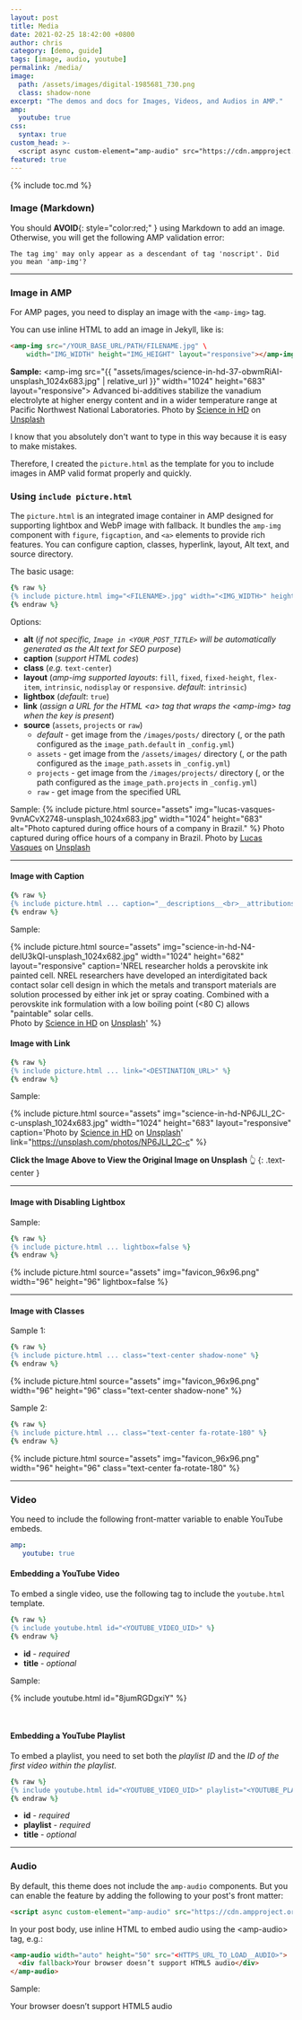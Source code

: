 ```yaml
---
layout: post
title: Media
date: 2021-02-25 18:42:00 +0800
author: chris
category: [demo, guide]
tags: [image, audio, youtube]
permalink: /media/
image: 
  path: /assets/images/digital-1985681_730.png
  class: shadow-none
excerpt: "The demos and docs for Images, Videos, and Audios in AMP."
amp:
  youtube: true
css:
  syntax: true
custom_head: >-
  <script async custom-element="amp-audio" src="https://cdn.ampproject.org/v0/amp-audio-0.1.js"></script>
featured: true
---
```


{% include toc.md %}

### Image (Markdown)

You should **AVOID**{: style="color:red;" } using Markdown to add an image. Otherwise, you will get the following AMP validation error:

    The tag img' may only appear as a descendant of tag 'noscript'. Did you mean 'amp-img'?

* * *

### Image in AMP

For AMP pages, you need to display an image with the `<amp-img>` tag.

You can use inline HTML to add an image in Jekyll, like is:

```html
<amp-img src="/YOUR_BASE_URL/PATH/FILENAME.jpg" \
    width="IMG_WIDTH" height="IMG_HEIGHT" layout="responsive"></amp-img>
```

**Sample:**
<amp-img src="{{ "assets/images/science-in-hd-37-obwmRiAI-unsplash_1024x683.jpg" | relative_url }}" width="1024" height="683" layout="responsive"></amp-img>
Advanced bi-additives stabilize the vanadium electrolyte at higher energy content and in a wider temperature range at Pacific Northwest National Laboratories.
<span>Photo by <a href="https://unsplash.com/@scienceinhd?utm_source=unsplash&amp;utm_medium=referral&amp;utm_content=creditCopyText">Science in HD</a> on <a href="https://unsplash.com/?utm_source=unsplash&amp;utm_medium=referral&amp;utm_content=creditCopyText">Unsplash</a></span>

I know that you absolutely don't want to type in this way because it is easy to make mistakes.

Therefore, I created the `picture.html` as the template for you to include images in AMP valid format properly and quickly.

### Using `include picture.html`

The `picture.html` is an integrated image container in AMP designed for supporting lightbox and WebP image with fallback. It bundles the `amp-img` component with `figure`, `figcaption`, and `<a>` elements to provide rich features. You can configure caption, classes, hyperlink, layout, Alt text, and source directory.

The basic usage:

```ruby
{% raw %}
{% include picture.html img="<FILENAME>.jpg" width="<IMG_WIDTH>" height="<IMG_HEIGHT>" %}
{% endraw %}
```

Options:

- **alt** (_if not specific, `Image in <YOUR_POST_TITLE>` will be automatically generated as the Alt text for SEO purpose_)
- **caption** (_support HTML codes_)
- **class** (_e.g._ `text-center`)
- **layout** (_amp-img supported layouts_: `fill`, `fixed`, `fixed-height`, `flex-item`, `intrinsic`, `nodisplay` or `responsive`. _default_: `intrinsic`)
- **lightbox** (_default_: `true`)
- **link** (_assign a URL for the HTML \<a\> tag that wraps the \<amp-img\> tag when the key is present_)
- **source** (`assets`, `projects` or `raw`)
  - _default_ - get image from the `/images/posts/` directory (, or the path configured as the `image_path.default` in `_config.yml`)
  - `assets` - get image from the `/assets/images/` directory (, or the path configured as the `image_path.assets` in `_config.yml`)
  - `projects` - get image from the `/images/projects/` directory (, or the path configured as the `image_path.projects` in `_config.yml`)
  - `raw` - get image from the specified URL

Sample:
{% include picture.html source="assets" img="lucas-vasques-9vnACvX2748-unsplash_1024x683.jpg" width="1024" height="683" alt="Photo captured during office hours of a company in Brazil." %}
Photo captured during office hours of a company in Brazil.
<span>Photo by <a href="https://unsplash.com/@luvqs?utm_source=unsplash&amp;utm_medium=referral&amp;utm_content=creditCopyText">Lucas Vasques</a> on <a href="https://unsplash.com/?utm_source=unsplash&amp;utm_medium=referral&amp;utm_content=creditCopyText">Unsplash</a></span>

* * *

#### Image with Caption

```ruby
{% raw %}
{% include picture.html ... caption="__descriptions__<br>__attributions__" %}
{% endraw %}
```

Sample:

{% include picture.html source="assets" img="science-in-hd-N4-deIU3kQI-unsplash_1024x682.jpg" width="1024" height="682" layout="responsive" caption='NREL researcher holds a perovskite ink painted cell. NREL researchers have developed an interdigitated back contact solar cell design in which the metals and transport materials are solution processed by either ink jet or spray coating. Combined with a perovskite ink formulation with a low boiling point (<80 C) allows "paintable" solar cells.<br><span>Photo by <a href="https://unsplash.com/@scienceinhd?utm_source=unsplash&amp;utm_medium=referral&amp;utm_content=creditCopyText">Science in HD</a> on <a href="https://unsplash.com/?utm_source=unsplash&amp;utm_medium=referral&amp;utm_content=creditCopyText">Unsplash</a></span>' %}

#### Image with Link

```ruby
{% raw %}
{% include picture.html ... link="<DESTINATION_URL>" %}
{% endraw %}
```

Sample:

{% include picture.html source="assets" img="science-in-hd-NP6JLl_2C-c-unsplash_1024x683.jpg" width="1024" height="683" layout="responsive" caption='<span>Photo by <a href="https://unsplash.com/@scienceinhd?utm_source=unsplash&amp;utm_medium=referral&amp;utm_content=creditCopyText">Science in HD</a> on <a href="https://unsplash.com/photos/37-obwmRiAI?utm_source=unsplash&amp;utm_medium=referral&amp;utm_content=creditCopyText">Unsplash</a></span>' link="https://unsplash.com/photos/NP6JLl_2C-c" %}

**Click the Image Above to View the Original Image on Unsplash** 👆
{: .text-center }

* * *

#### Image with Disabling Lightbox

Sample:

```ruby
{% raw %}
{% include picture.html ... lightbox=false %}
{% endraw %}
```

{% include picture.html source="assets" img="favicon_96x96.png" width="96" height="96" lightbox=false %}

* * *

#### Image with Classes

Sample 1:

```ruby
{% raw %}
{% include picture.html ... class="text-center shadow-none" %}
{% endraw %}
```

{% include picture.html source="assets" img="favicon_96x96.png" width="96" height="96" class="text-center shadow-none" %}

Sample 2:

```ruby
{% raw %}
{% include picture.html ... class="text-center fa-rotate-180" %}
{% endraw %}
```

{% include picture.html source="assets" img="favicon_96x96.png" width="96" height="96" class="text-center fa-rotate-180" %}

* * *

### Video

You need to include the following front-matter variable to enable YouTube embeds.

```yaml
amp:
   youtube: true
```

#### Embedding a YouTube Video

To embed a single video, use the following tag to include the `youtube.html` template.

```ruby
{% raw %}
{% include youtube.html id="<YOUTUBE_VIDEO_UID>" %}
{% endraw %}
```

- **id** - _required_
- **title** - _optional_

Sample:

{% include youtube.html id="8jumRGDgxiY" %}

<br>

#### Embedding a YouTube Playlist

To embed a playlist, you need to set both the _playlist ID_ and the _ID of the first video within the playlist_.

```ruby
{% raw %}
{% include youtube.html id="<YOUTUBE_VIDEO_UID>" playlist="<YOUTUBE_PLAYLIST_UID>" %}
{% endraw %}
```

- **id** - _required_
- **playlist** - _required_
- **title** - _optional_

* * *

### Audio

By default, this theme does not include the `amp-audio` components. But you can enable the feature by adding the following to your post's front matter:

```html
<script async custom-element="amp-audio" src="https://cdn.ampproject.org/v0/amp-audio-0.1.js"></script>
```

In your post body, use inline HTML to embed audio using the \<amp-audio\> tag, e.g.:

```html
<amp-audio width="auto" height="50" src="<HTTPS_URL_TO_LOAD__AUDIO>">
  <div fallback>Your browser doesn’t support HTML5 audio</div>
</amp-audio>
```

Sample:
<amp-audio width="auto" height="50"
  src="https://ia801402.us.archive.org/16/items/EDIS-SRP-0197-06/EDIS-SRP-0197-06.mp3">
  <div fallback>
    <p>Your browser doesn’t support HTML5 audio</p>
  </div>
</amp-audio>

<br>
